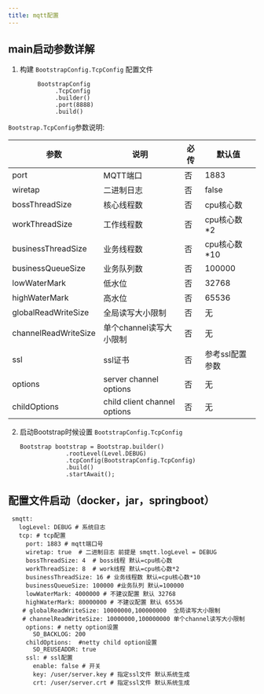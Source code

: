 ```yaml
---
title: mqtt配置
---
```



## main启动参数详解

1. 构建 `BootstrapConfig.TcpConfig` 配置文件
   
    ```
         BootstrapConfig
              .TcpConfig
              .builder()
              .port(8888)
              .build()
    ```

`Bootstrap.TcpConfig`参数说明:

|  参数   | 说明  | 必传  |默认值  |
|  ----  | ----  |----  |----  |
| port  | MQTT端口 |否 |1883  |
| wiretap  | 二进制日志 |否|false  |
| bossThreadSize  | 核心线程数 |否|cpu核心数  |
| workThreadSize  | 工作线程数 |否|cpu核心数*2  |
| businessThreadSize  | 业务线程数 |否|cpu核心数*10  |
| businessQueueSize  | 业务队列数 |否|100000  |
| lowWaterMark  | 低水位 |否|32768  |
| highWaterMark  | 高水位 |否|65536  |
| globalReadWriteSize  | 全局读写大小限制 |否|无  |
| channelReadWriteSize  | 单个channel读写大小限制 |否|无  |
| ssl  | ssl证书 |否|参考ssl配置参数  |
| options  | server channel options |否|无  |
| childOptions  | child client channel options |否|无  |

2. 启动Bootstrap时候设置 `BootstrapConfig.TcpConfig`

    ```
    Bootstrap bootstrap = Bootstrap.builder()
                 .rootLevel(Level.DEBUG)
                 .tcpConfig(BootstrapConfig.TcpConfig)
                 .build()
                 .startAwait();
    ```

## 配置文件启动（docker，jar，springboot）


   ```
    smqtt:
      logLevel: DEBUG # 系统日志
      tcp: # tcp配置
        port: 1883 # mqtt端口号
        wiretap: true  # 二进制日志 前提是 smqtt.logLevel = DEBUG
        bossThreadSize: 4  # boss线程 默认=cpu核心数
        workThreadSize: 8  # work线程 默认=cpu核心数*2
        businessThreadSize: 16 # 业务线程数 默认=cpu核心数*10
        businessQueueSize: 100000 #业务队列 默认=100000
        lowWaterMark: 4000000 # 不建议配置 默认 32768
        highWaterMark: 80000000 # 不建议配置 默认 65536
       # globalReadWriteSize: 10000000,100000000  全局读写大小限制
       # channelReadWriteSize: 10000000,100000000 单个channel读写大小限制
        options: # netty option设置
          SO_BACKLOG: 200
        childOptions:  #netty child option设置
          SO_REUSEADDR: true
        ssl: # ssl配置
          enable: false # 开关
          key: /user/server.key # 指定ssl文件 默认系统生成
          crt: /user/server.crt # 指定ssl文件 默认系统生成
   ```